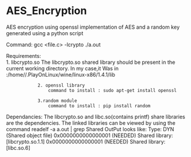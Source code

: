 # AES_Encryption
AES encryption using openssl implementation of AES and a random key generated using a python script


Command:  gcc <file.c> -lcrypto
          ./a.out

Requirements:  
                1. libcrypto.so
                    The libcrypto.so shared library should be present in the current working directory.
                    In my case,it Was in :/home/<username>/.PlayOnLinux/wine/linux-x86/1.4.1/lib
          
                2. openssl library
                    command to install : sudo apt-get install openssl
                
                3.random module
                    command to install : pip install random
          
Dependancies:
          The libcrypto.so and libc.so(contains printf) share libraries are the dependencies.
          The linked libraries can be viewed by using the command
          readelf -a a.out | grep Shared
          OutPut looks like:
  Type:                              DYN (Shared object file)
 0x0000000000000001 (NEEDED)             Shared library: [libcrypto.so.1.1]
 0x0000000000000001 (NEEDED)             Shared library: [libc.so.6]

                

